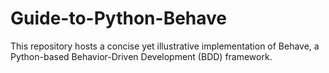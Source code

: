 # Guide-to-Python-Behave
This repository hosts a concise yet illustrative implementation of Behave, a Python-based Behavior-Driven Development (BDD) framework.
